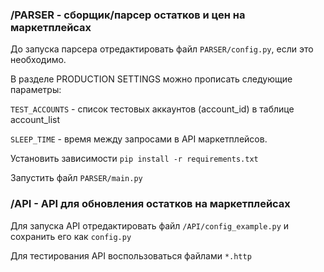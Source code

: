 ### **/PARSER - сборщик/парсер остатков и цен на маркетплейсах**

До запуска парсера отредактировать файл `PARSER/config.py`, если это необходимо.

В разделе PRODUCTION SETTINGS можно прописать следующие параметры:

`TEST_ACCOUNTS` - список тестовых аккаунтов (account_id) в таблице account_list

`SLEEP_TIME` - время между запросами в API маркетплейсов.

Установить зависимости `pip install -r requirements.txt`

Запустить файл `PARSER/main.py`

### **/API - API для обновления остатков на маркетплейсах**

Для запуска API отредактировать файл
`/API/config_example.py` и сохранить его как `config.py`

Для тестирования API воспользоваться файлами `*.http`
